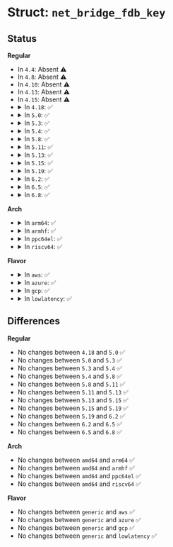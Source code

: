 # Struct: <code>net_bridge_fdb_key</code>

## Status
<b>Regular</b>
<ul>
<li>
In <code>4.4</code>: Absent ⚠️
</li>
<li>
In <code>4.8</code>: Absent ⚠️
</li>
<li>
In <code>4.10</code>: Absent ⚠️
</li>
<li>
In <code>4.13</code>: Absent ⚠️
</li>
<li>
In <code>4.15</code>: Absent ⚠️
</li>
<li>
<details>
<summary>In <code>4.18</code>: ✅</summary>

```c
struct net_bridge_fdb_key {
    mac_addr addr;
    u16 vlan_id;
};
```
</details>
</li>
<li>
<details>
<summary>In <code>5.0</code>: ✅</summary>

```c
struct net_bridge_fdb_key {
    mac_addr addr;
    u16 vlan_id;
};
```
</details>
</li>
<li>
<details>
<summary>In <code>5.3</code>: ✅</summary>

```c
struct net_bridge_fdb_key {
    mac_addr addr;
    u16 vlan_id;
};
```
</details>
</li>
<li>
<details>
<summary>In <code>5.4</code>: ✅</summary>

```c
struct net_bridge_fdb_key {
    mac_addr addr;
    u16 vlan_id;
};
```
</details>
</li>
<li>
<details>
<summary>In <code>5.8</code>: ✅</summary>

```c
struct net_bridge_fdb_key {
    mac_addr addr;
    u16 vlan_id;
};
```
</details>
</li>
<li>
<details>
<summary>In <code>5.11</code>: ✅</summary>

```c
struct net_bridge_fdb_key {
    mac_addr addr;
    u16 vlan_id;
};
```
</details>
</li>
<li>
<details>
<summary>In <code>5.13</code>: ✅</summary>

```c
struct net_bridge_fdb_key {
    mac_addr addr;
    u16 vlan_id;
};
```
</details>
</li>
<li>
<details>
<summary>In <code>5.15</code>: ✅</summary>

```c
struct net_bridge_fdb_key {
    mac_addr addr;
    u16 vlan_id;
};
```
</details>
</li>
<li>
<details>
<summary>In <code>5.19</code>: ✅</summary>

```c
struct net_bridge_fdb_key {
    mac_addr addr;
    u16 vlan_id;
};
```
</details>
</li>
<li>
<details>
<summary>In <code>6.2</code>: ✅</summary>

```c
struct net_bridge_fdb_key {
    mac_addr addr;
    u16 vlan_id;
};
```
</details>
</li>
<li>
<details>
<summary>In <code>6.5</code>: ✅</summary>

```c
struct net_bridge_fdb_key {
    mac_addr addr;
    u16 vlan_id;
};
```
</details>
</li>
<li>
<details>
<summary>In <code>6.8</code>: ✅</summary>

```c
struct net_bridge_fdb_key {
    mac_addr addr;
    u16 vlan_id;
};
```
</details>
</li>
</ul>
<b>Arch</b>
<ul>
<li>
<details>
<summary>In <code>arm64</code>: ✅</summary>

```c
struct net_bridge_fdb_key {
    mac_addr addr;
    u16 vlan_id;
};
```
</details>
</li>
<li>
<details>
<summary>In <code>armhf</code>: ✅</summary>

```c
struct net_bridge_fdb_key {
    mac_addr addr;
    u16 vlan_id;
};
```
</details>
</li>
<li>
<details>
<summary>In <code>ppc64el</code>: ✅</summary>

```c
struct net_bridge_fdb_key {
    mac_addr addr;
    u16 vlan_id;
};
```
</details>
</li>
<li>
<details>
<summary>In <code>riscv64</code>: ✅</summary>

```c
struct net_bridge_fdb_key {
    mac_addr addr;
    u16 vlan_id;
};
```
</details>
</li>
</ul>
<b>Flavor</b>
<ul>
<li>
<details>
<summary>In <code>aws</code>: ✅</summary>

```c
struct net_bridge_fdb_key {
    mac_addr addr;
    u16 vlan_id;
};
```
</details>
</li>
<li>
<details>
<summary>In <code>azure</code>: ✅</summary>

```c
struct net_bridge_fdb_key {
    mac_addr addr;
    u16 vlan_id;
};
```
</details>
</li>
<li>
<details>
<summary>In <code>gcp</code>: ✅</summary>

```c
struct net_bridge_fdb_key {
    mac_addr addr;
    u16 vlan_id;
};
```
</details>
</li>
<li>
<details>
<summary>In <code>lowlatency</code>: ✅</summary>

```c
struct net_bridge_fdb_key {
    mac_addr addr;
    u16 vlan_id;
};
```
</details>
</li>
</ul>

## Differences
<b>Regular</b>
<ul>
<li>
No changes between <code>4.18</code> and <code>5.0</code> ✅
</li>
<li>
No changes between <code>5.0</code> and <code>5.3</code> ✅
</li>
<li>
No changes between <code>5.3</code> and <code>5.4</code> ✅
</li>
<li>
No changes between <code>5.4</code> and <code>5.8</code> ✅
</li>
<li>
No changes between <code>5.8</code> and <code>5.11</code> ✅
</li>
<li>
No changes between <code>5.11</code> and <code>5.13</code> ✅
</li>
<li>
No changes between <code>5.13</code> and <code>5.15</code> ✅
</li>
<li>
No changes between <code>5.15</code> and <code>5.19</code> ✅
</li>
<li>
No changes between <code>5.19</code> and <code>6.2</code> ✅
</li>
<li>
No changes between <code>6.2</code> and <code>6.5</code> ✅
</li>
<li>
No changes between <code>6.5</code> and <code>6.8</code> ✅
</li>
</ul>
<b>Arch</b>
<ul>
<li>
No changes between <code>amd64</code> and <code>arm64</code> ✅
</li>
<li>
No changes between <code>amd64</code> and <code>armhf</code> ✅
</li>
<li>
No changes between <code>amd64</code> and <code>ppc64el</code> ✅
</li>
<li>
No changes between <code>amd64</code> and <code>riscv64</code> ✅
</li>
</ul>
<b>Flavor</b>
<ul>
<li>
No changes between <code>generic</code> and <code>aws</code> ✅
</li>
<li>
No changes between <code>generic</code> and <code>azure</code> ✅
</li>
<li>
No changes between <code>generic</code> and <code>gcp</code> ✅
</li>
<li>
No changes between <code>generic</code> and <code>lowlatency</code> ✅
</li>
</ul>
